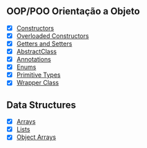 

## OOP/POO Orientação a Objeto
- [x] [Constructors](./src/oop/Constructors)
- [x] [Overloaded Constructors](./src/oop/OverloadedConstructors)
- [x] [Getters and Setters](./src/oop/GettersAndSetters)
- [x] [AbstractClass](./src/oop/AbstractClass)
- [x] [Annotations](./src/oop/Annotations)
- [x] [Enums](./src/oop/Enums)
- [x] [Primitive Types](./src/oop/PrimitiveTypes)
- [x] [Wrapper Class](./src/oop/WrapperClass)

## Data Structures
- [x] [Arrays](./src/oop/AbstractClass)
- [x] [Lists](./src/oop/AbstractClass)
- [x] [Object Arrays](./src/oop/AbstractClass)
